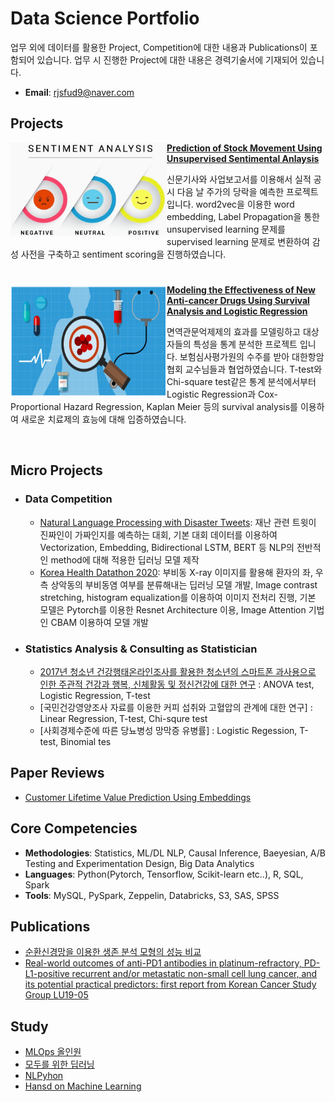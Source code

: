 # Data Science Portfolio
업무 외에 데이터를 활용한 Project, Competition에 대한 내용과 Publications이 포함되어 있습니다. 업무 시 진행한 Project에 대한 내용은 경력기술서에 기재되어 있습니다.

- **Email**: [rjsfud9@naver.com](rjsfud9@naver.com)


## Projects

<img align="left" width="250" height="150" src="https://github.com/gunlyungyou/Portfolio/blob/main/blob/master/Images/Sentiment_analysis.png"> **[Prediction of Stock Movement Using Unsupervised Sentimental Anlaysis](https://github.com/gunlyungyou/Prediction-of-stock-price-using-text-mining)**

신문기사와 사업보고서를 이용해서 실적 공시 다음 날 주가의 당락을 예측한 프로젝트입니다. word2vec을 이용한 word embedding, Label Propagation을 통한 unsupervised learning 문제를 supervised learning 문제로 변환하여 감성 사전을 구축하고 sentiment scoring을 진행하였습니다.

#

<img align="left" width="250" height="180" src="https://github.com/gunlyungyou/Portfolio/blob/main/blob/master/Images/survival_analysis.png"> **[Modeling the Effectiveness of New Anti-cancer Drugs Using Survival Analysis and Logistic Regression](https://github.com/gunlyungyou/Modeling-the-Effectiveness-of-New-Anticancer-Drugs-Using-Survival-Analysis-and-Logistic-Regression)**

면역관문억제제의 효과를 모델링하고 대상자들의 특성을 통계 분석한 프로젝트 입니다. 보험심사평가원의 수주를 받아 대한항암협회 교수님들과 협업하였습니다. T-test와 Chi-square test같은 통계 분석에서부터 Logistic Regression과 Cox-Proportional Hazard Regression, Kaplan Meier 등의 survival analysis를 이용하여 새로운 치료제의 효능에 대해 입증하였습니다.


<br />

## Micro Projects

- ### Data Competition
    - [Natural Language Processing with Disaster Tweets](https://github.com/gunlyungyou/Kaggle/tree/master/Real%20or%20Not%20NLP%20with%20Disaster%20Tweets): 재난 관련 트윗이 진짜인이 가짜인지를 예측하는 대회, 기본 대회 데이터를 이용하여 Vectorization, Embedding, Bidirectional LSTM, BERT 등 NLP의 전반적인 method에 대해 적용한 딥러닝 모델 제작  
    - [Korea Health Datathon 2020](https://github.com/gunlyungyou/NAVER-KHD-HACKATHONE): 부비동 X-ray 이미지를 활용해 환자의 좌, 우측 상악동의 부비동염 여부를 분류해내는 딥러닝 모델 개발, Image contrast stretching, histogram equalization를 이용하여 이미지 전처리 진행, 기본 모델은 Pytorch를 이용한 Resnet Architecture 이용, Image Attention 기법인 CBAM 이용하여 모델 개발


- ### Statistics Analysis & Consulting as Statistician
    - [2017년 청소년 건강행태온라인조사를 활용한 청소년의 스마트폰 과사용으로 인한 주관적 건강과 행복, 신체활동 및 정신건강에 대한 연구](https://www.kci.go.kr/kciportal/ci/sereArticleSearch/ciSereArtiView.kci?sereArticleSearchBean.artiId=ART002549650) : ANOVA test, Logistic Regression, T-test
    - [국민건강영양조사 자료를 이용한 커피 섭취와 고혈압의 관계에 대한 연구] : Linear Regression, T-test, Chi-squre test
    - [사회경제수준에 따른 당뇨병성 망막증 유병률] : Logistic Regession, T-test, Binomial tes

## Paper Reviews
 - [Customer Lifetime Value Prediction Using Embeddings](https://github.com/gunlyungyou/Portfolio/blob/main/papers/Customer%20Lifetime%20Value%20Prediction%20Using%20Embeddings.pdf) 
    
## Core Competencies

- **Methodologies**: Statistics, ML/DL NLP, Causal Inference, Baeyesian, A/B Testing and Experimentation Design, Big Data Analytics
- **Languages**: Python(Pytorch, Tensorflow, Scikit-learn etc..), R, SQL, Spark
- **Tools**: MySQL, PySpark, Zeppelin, Databricks, S3, SAS, SPSS

## Publications

- [순환신경망을 이용한 생존 분석 모형의 성능 비교](http://www.riss.kr/search/detail/DetailView.do?p_mat_type=be54d9b8bc7cdb09&control_no=04d2386f4975342cffe0bdc3ef48d419&outLink=N)
- [Real-world outcomes of anti-PD1 antibodies in platinum-refractory, PD-L1-positive recurrent and/or metastatic non-small cell lung cancer, and its potential practical predictors: first report from Korean Cancer Study Group LU19-05](https://link.springer.com/article/10.1007/s00432-021-03527-4)


## Study
- [MLOps 올인원](https://www.notion.so/MLOps-study-64787a6e5a004179b629f4896cad42a7)
- [모두를 위한 딥러닝](https://github.com/gunlyungyou/DeepLearning-for-whole-poeple)
- [NLPyhon](https://github.com/gunlyungyou/NLPython)
- [Hansd on Machine Learning](https://github.com/gunlyungyou/hands-on-machine-learning)
